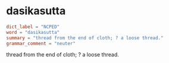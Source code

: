 # dasikasutta

``` toml
dict_label = "NCPED"
word = "dasikasutta"
summary = "thread from the end of cloth; ? a loose thread."
grammar_comment = "neuter"
```

thread from the end of cloth; ? a loose thread.

